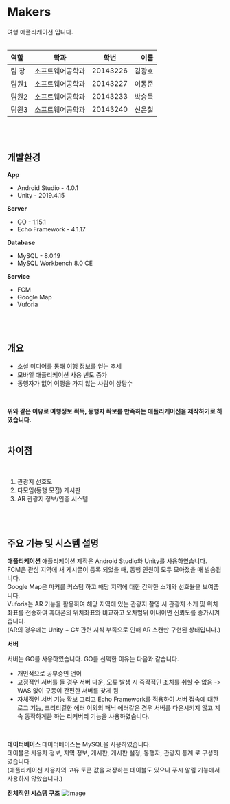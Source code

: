 # Makers

 여행 애플리케이션 입니다.
 <br>
 <br>
 
 | 역할 | 학과 | 학번 | 이름 |
| :- | - | :-: | -: |
| 팀 장 | 소프트웨어공학과 | 20143226 | 김광호 |
| 팀원1 | 소프트웨어공학과 | 20143227 | 이동준 |
| 팀원2 | 소프트웨어공학과 | 20143233 | 박승득 |
| 팀원3 | 소프트웨어공학과 | 20143240 | 신은철 |
 <br>
 <br>
 
 ## 개발환경
 
 <b>App</b>
 - Android Studio - 4.0.1
 - Unity - 2019.4.15

 <b>Server</b>
 - GO - 1.15.1
 - Echo Framework - 4.1.17
 
 <b>Database</b>
 - MySQL - 8.0.19
 - MySQL Workbench 8.0 CE
 
 <b>Service</b>
 - FCM
 - Google Map
 - Vuforia
 <br>
 <br>
 
 ## 개요
 - 소셜 미디어를 통해 여행 정보를 얻는 추세  
 - 모바일 애플리케이션 사용 빈도 증가  
 - 동행자가 없어 여행을 가지 않는 사람이 상당수  
 <br>
 
 <b>위와 같은 이유로 여행정보 획득, 동행자 확보를 만족하는 애플리케이션을 제작하기로 하였습니다.</b>
 <br>
 <br>

 ## 차이점
 <br>
 
 1. 관광지 선호도
 2. 다모임(동행 모집) 게시판
 3. AR 관광지 정보/인증 시스템
<br>
<br>
 
 ## 주요 기능 및 시스템 설명
 <b>애플리케이션</b>
 애플리케이션 제작은 Android Studio와 Unity를 사용하였습니다.  
 FCM은 관심 지역에 새 게시글이 등록 되었을 때, 동행 인원이 모두 모아졌을 때 발송됩니다.  
 Google Map은 마커를 커스텀 하고 해당 지역에 대한 간략한 소개와 선호율을 보여줍니다.  
 Vuforia는 AR 기능을 활용하여 해당 지역에 있는 관광지 촬영 시 관광지 소개 및 위치좌표를 전송하여 휴대폰의 위치좌표와 비교하고 오차범위 이내이면 신뢰도를 증가시켜 줍니다.  
 (AR의 경우에는 Unity + C# 관련 지식 부족으로 인해 AR 스캔만 구현된 상태입니다.)
 <br>
 
 <b>서버</b>
 
 서버는 GO를 사용하였습니다. GO를 선택한 이유는 다음과 같습니다.
  - 개인적으로 공부중인 언어
  - 고정적인 서버를 둘 경우 서버 다운, 오류 발생 시 즉각적인 조치를 취할 수 없음 -> WAS 없이 구동이 간편한 서버를 찾게 됨
  - 자체적인 서버 기능 확보
 그리고 Echo Framework를 적용하여 서버 접속에 대한 로그 기능, 크리티컬한 에러 이외의 패닉 에러같은 경우 서버를 다운시키지 않고 계속 동작하게끔 하는 리커버리 기능을 사용하였습니다.
 <br>
 
 <b>데이터베이스</b>
 데이터베이스는 MySQL을 사용하였습니다.  
 테이블은 사용자 정보, 지역 정보, 게시판, 게시판 설정, 동행자, 관광지 통계 로 구성하였습니다.  
 (애플리케이션 사용자의 고유 토큰 값을 저장하는 테이블도 있으나 푸시 알림 기능에서 사용하지 않았습니다.)
 <br>
 
 <b>전체적인 시스템 구조</b>
 ![image](https://user-images.githubusercontent.com/48707324/100357287-d16f5100-3037-11eb-9c98-23273079965c.png)
 <br>
 <br>
